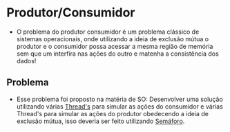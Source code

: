 # Produtor/Consumidor
- O problema do produtor consumidor é um problema clássico de sistemas operacionais, onde utilizando a ideia de exclusão mútua o produtor e o consumidor possa acessar a mesma região de memória sem que um interfira nas ações do outro e matenha a consistência dos dados!

## Problema
- Esse problema foi proposto na matéria de SO: Desenvolver uma solução utilizando várias [Thread's](https://pt.wikipedia.org/wiki/Thread_(computa%C3%A7%C3%A3o)) para simular as ações do consumidor e várias Thread's para simular as ações do produtor obedecendo a ideia de exclusão mútua, isso deveria ser feito utilizando [Semáforo](https://pt.wikipedia.org/wiki/Sem%C3%A1foro_(computa%C3%A7%C3%A3o)).

